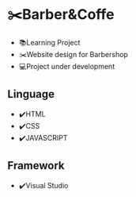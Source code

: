 # :scissors:Barber&Coffe
- :books:Learning Project
- :scissors:Website design for Barbershop
- :computer:Project under development


## Linguage
- :heavy_check_mark:HTML
- :heavy_check_mark:CSS
- :heavy_check_mark:JAVASCRIPT

## Framework
- :heavy_check_mark:Visual Studio 
